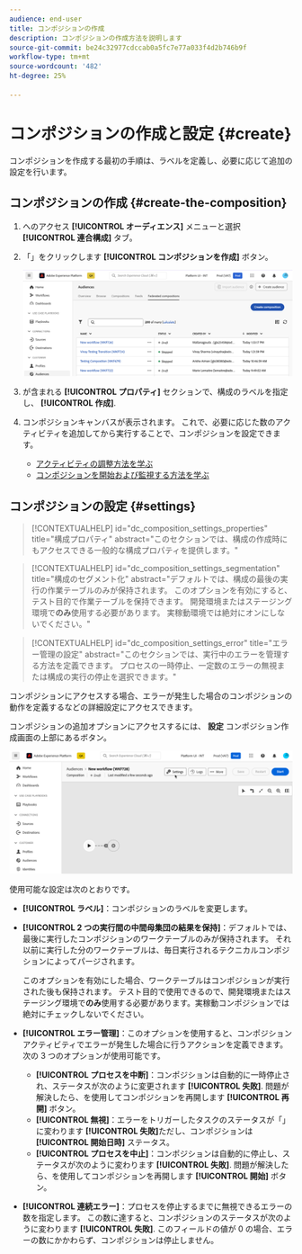 ```yaml
---
audience: end-user
title: コンポジションの作成
description: コンポジションの作成方法を説明します
source-git-commit: be24c32977cdccab0a5fc7e77a033f4d2b746b9f
workflow-type: tm+mt
source-wordcount: '482'
ht-degree: 25%

---
```



# コンポジションの作成と設定 {#create}

コンポジションを作成する最初の手順は、ラベルを定義し、必要に応じて追加の設定を行います。

## コンポジションの作成 {#create-the-composition}

1. へのアクセス **[!UICONTROL オーディエンス]** メニューと選択 **[!UICONTROL 連合構成]** タブ。

1. 「」をクリックします **[!UICONTROL コンポジションを作成]** ボタン。

   ![](assets/composition-create.png)

1. が含まれる **[!UICONTROL プロパティ]** セクションで、構成のラベルを指定し、 **[!UICONTROL 作成]**.

1. コンポジションキャンバスが表示されます。 これで、必要に応じた数のアクティビティを追加してから実行することで、コンポジションを設定できます。

   * [アクティビティの調整方法を学ぶ](#action-activities)
   * [コンポジションを開始および監視する方法を学ぶ](#save)

## コンポジションの設定 {#settings}

>[!CONTEXTUALHELP]
>id="dc_composition_settings_properties"
>title="構成プロパティ"
>abstract="このセクションでは、構成の作成時にもアクセスできる一般的な構成プロパティを提供します。"

>[!CONTEXTUALHELP]
>id="dc_composition_settings_segmentation"
>title="構成のセグメント化"
>abstract="デフォルトでは、構成の最後の実行の作業テーブルのみが保持されます。 このオプションを有効にすると、テスト目的で作業テーブルを保持できます。 開発環境またはステージング環境で&#x200B;**のみ**&#x200B;使用する必要があります。 実稼動環境では絶対にオンにしないでください。"

>[!CONTEXTUALHELP]
>id="dc_composition_settings_error"
>title="エラー管理の設定"
>abstract="このセクションでは、実行中のエラーを管理する方法を定義できます。 プロセスの一時停止、一定数のエラーの無視または構成の実行の停止を選択できます。"

コンポジションにアクセスする場合、エラーが発生した場合のコンポジションの動作を定義するなどの詳細設定にアクセスできます。

コンポジションの追加オプションにアクセスするには、 **設定** コンポジション作成画面の上部にあるボタン。

![](assets/composition-create-settings.png)

使用可能な設定は次のとおりです。

* **[!UICONTROL ラベル]**：コンポジションのラベルを変更します。

* **[!UICONTROL 2 つの実行間の中間母集団の結果を保持]**：デフォルトでは、最後に実行したコンポジションのワークテーブルのみが保持されます。 それ以前に実行した分のワークテーブルは、毎日実行されるテクニカルコンポジションによってパージされます。

  このオプションを有効にした場合、ワークテーブルはコンポジションが実行された後も保持されます。 テスト目的で使用できるので、開発環境またはステージング環境で&#x200B;**のみ**&#x200B;使用する必要があります。実稼動コンポジションでは絶対にチェックしないでください。

* **[!UICONTROL エラー管理]**：このオプションを使用すると、コンポジションアクティビティでエラーが発生した場合に行うアクションを定義できます。 次の 3 つのオプションが使用可能です。

   * **[!UICONTROL プロセスを中断]**：コンポジションは自動的に一時停止され、ステータスが次のように変更されます **[!UICONTROL 失敗]**. 問題が解決したら、を使用してコンポジションを再開します **[!UICONTROL 再開]** ボタン。
   * **[!UICONTROL 無視]**：エラーをトリガーしたタスクのステータスが「」に変わります **[!UICONTROL 失敗]**&#x200B;ただし、コンポジションは **[!UICONTROL 開始日時]** ステータス。
   * **[!UICONTROL プロセスを中止]**：コンポジションは自動的に停止し、ステータスが次のように変わります **[!UICONTROL 失敗]**. 問題が解決したら、を使用してコンポジションを再開します **[!UICONTROL 開始]** ボタン。

* **[!UICONTROL 連続エラー]**：プロセスを停止するまでに無視できるエラーの数を指定します。 この数に達すると、コンポジションのステータスが次のように変わります **[!UICONTROL 失敗]**. このフィールドの値が 0 の場合、エラーの数にかかわらず、コンポジションは停止しません。
